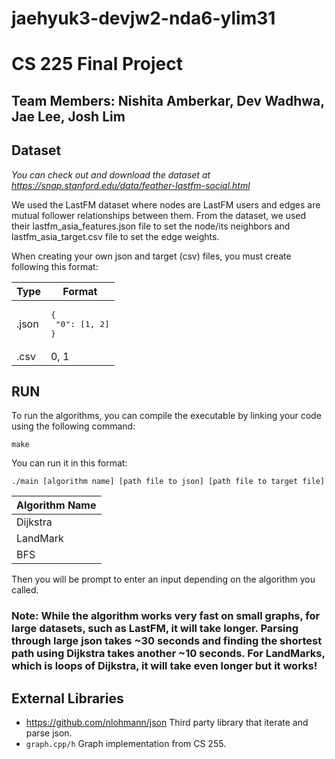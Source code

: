 # jaehyuk3-devjw2-nda6-ylim31

# CS 225 Final Project
## Team Members: Nishita Amberkar, Dev Wadhwa, Jae Lee, Josh Lim

## Dataset
*You can check out and download the dataset at https://snap.stanford.edu/data/feather-lastfm-social.html*

We used the LastFM dataset where nodes are LastFM users and edges are mutual follower relationships between them. From the dataset, we used their lastfm_asia_features.json file to set the node/its neighbors and lastfm_asia_target.csv file to set the edge weights.

When creating your own json and target (csv) files, you must create following this format:


| Type | Format  |
| ---- | --------- |
| .json|<pre lang="json">{<br>  "0": [1, 2]<br>}</pre>|
| .csv | 0, 1|

## RUN
To run the algorithms, you can compile the executable by linking your code using the following command: 

```make ```

You can run it in this format: 

```./main [algorithm name] [path file to json] [path file to target file]```

| Algorithm Name |
| ---- |
| Dijkstra |
|LandMark|
|BFS|

Then you will be prompt to enter an input depending on the algorithm you called.

### Note: While the algorithm works very fast on small graphs, for large datasets, such as LastFM, it will take longer. Parsing through large json takes ~30 seconds and finding the shortest path using Dijkstra takes another ~10 seconds. For LandMarks, which is loops of Dijkstra, it will take even longer but it works!

## External Libraries
- https://github.com/nlohmann/json Third party library that iterate and parse json.
- `graph.cpp/h` Graph implementation from CS 255.